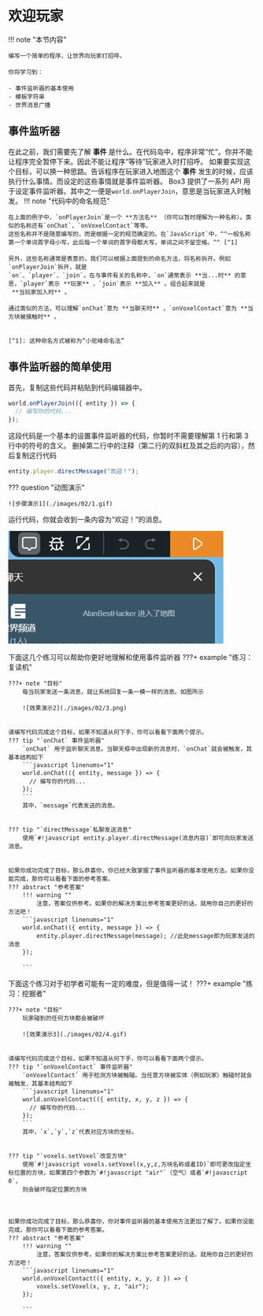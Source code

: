 # 欢迎玩家

!!! note "本节内容"

    编写一个简单的程序，让世界向玩家打招呼。

    你将学习到：

    - 事件监听器的基本使用
    - 模板字符串
    - 世界消息广播

## 事件监听器

在此之前，我们需要先了解 **事件** 是什么。在代码岛中，程序非常“忙”。你并不能让程序完全暂停下来。因此不能让程序“等待”玩家进入时打招呼。
如果要实现这个目标，可以换一种思路。告诉程序在玩家进入地图这个 **事件** 发生的时候，应该执行什么事情。而设定的这些事情就是事件监听器。
Box3 提供了一系列 API 用于设定事件监听器。其中之一便是`world.onPlayerJoin`，意思是当玩家进入时触发。
!!! note "代码中的命名规范"

    在上面的例子中，`onPlayerJoin`是一个 **方法名** （你可以暂时理解为一种名称）。类似的名称还有`onChat`，`onVoxelContact`等等。
    这些名称并不是随意编写的，而是根据一定的规范确定的。在`JavaScript`中，^^一般名称第一个单词首字母小写，此后每一个单词的首字母都大写，单词之间不留空格。^^ [^1]

    另外，这些名称通常是表意的，我们可以根据上面提到的命名方法，将名称拆开。例如`onPlayerJoin`拆开，就是
    `on`、`player`、`join`。在与事件有关的名称中，`on`通常表示 **当...时** 的意思，`player`表示 **玩家** ，`join`表示 **加入** 。组合起来就是
     **当玩家加入时** 。

    通过类似的方法，可以理解`onChat`意为 **当聊天时** ，`onVoxelContact`意为 **当方块被接触时** 。


    [^1]: 这种命名方式被称为“小驼峰命名法”

## 事件监听器的简单使用

首先，复制这些代码并粘贴到代码编辑器中。

```javascript linenums="1"
world.onPlayerJoin(({ entity }) => {
  // 编写你的代码...
});
```

这段代码是一个基本的设置事件监听器的代码，你暂时不需要理解第 1 行和第 3 行中的符号的含义。
删掉第二行中的注释（第二行的双斜杠及其之后的内容），然后复制这行代码

```javascript
entity.player.directMessage("欢迎！");
```

??? question "动图演示"

    ![步骤演示1](./images/02/1.gif)

运行代码，你就会收到一条内容为“欢迎！”的消息。

![效果演示1](./images/02/2.gif)

下面这几个练习可以帮助你更好地理解和使用事件监听器
???+ example "练习：复读机"

    ???+ note "目标"
        每当玩家发送一条消息，就让系统回复一条一模一样的消息。如图所示

        ![效果演示2](./images/02/3.png)


    请编写代码完成这个目标，如果不知道从何下手，你可以看看下面两个提示。
    ??? tip "`onChat` 事件监听器"
        `onChat` 用于监听聊天消息。当聊天框中出现新的消息时，`onChat`就会被触发，其基本结构如下
        ```javascript linenums="1"
        world.onChat(({ entity, message }) => {
          // 编写你的代码...
        });
        ```
        其中，`message`代表发送的消息。


    ??? tip "`directMessage`私聊发送消息"
        使用`#!javascript entity.player.directMessage(消息内容)`即可向玩家发送消息。


    如果你成功完成了目标，那么恭喜你，你已经大致掌握了事件监听器的基本使用方法。如果你没能完成，那你可以看看下面的参考答案。
    ??? abstract "参考答案"
        !!! warning ""
            注意，答案仅供参考。如果你的解决方案比参考答案更好的话，就用你自己的更好的方法吧！
        ```javascript linenums="1"
        world.onChat(({ entity, message }) => {
            entity.player.directMessage(message); //此处message即为玩家发送的消息
        });

        ```

下面这个练习对于初学者可能有一定的难度，但是值得一试！
???+ example "练习：挖掘者"

    ???+ note "目标"
        玩家碰到的任何方块都会被破坏

        ![效果演示3](./images/02/4.gif)


    请编写代码完成这个目标，如果不知道从何下手，你可以看看下面两个提示。
    ??? tip "`onVoxelContact` 事件监听器"
        `onVoxelContact` 用于检测方块被触碰。当任意方块被实体（例如玩家）触碰时就会被触发，其基本结构如下
        ```javascript linenums="1"
        world.onVoxelContact(({ entity, x, y, z }) => {
          // 编写你的代码...
        });
        ```
        其中，`x`,`y`,`z`代表对应方块的坐标。


    ??? tip "`voxels.setVoxel`改变方块"
        使用`#!javascript voxels.setVoxel(x,y,z,方块名称或者ID)`即可更改指定坐标位置的方块，如果第四个参数为`#!javascript "air"`（空气）或者`#!javascript 0`，
        则会破坏指定位置的方块



    如果你成功完成了目标，那么恭喜你，你对事件监听器的基本使用方法更加了解了。如果你没能完成，那你可以看看下面的参考答案。
    ??? abstract "参考答案"
        !!! warning ""
            注意，答案仅供参考。如果你的解决方案比参考答案更好的话，就用你自己的更好的方法吧！
        ```javascript linenums="1"
        world.onVoxelContact(({ entity, x, y, z }) => {
            voxels.setVoxel(x, y, z, "air");
        });

        ```
